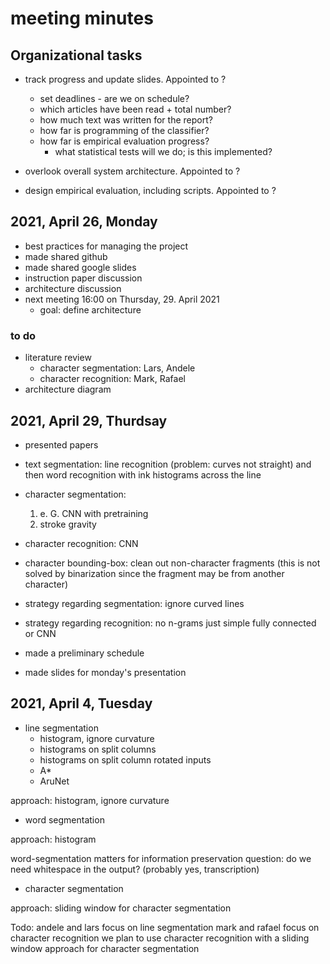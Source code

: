 # meeting minutes

## Organizational tasks

- track progress and update slides. Appointed to ?
    - set deadlines - are we on schedule?
	- which articles have been read + total number?
	- how much text was written for the report?
	- how far is programming of the classifier?
	- how far is empirical evaluation progress?
		- what statistical tests will we do; is this implemented?

- overlook overall system architecture. Appointed to ?

- design empirical evaluation, including scripts. Appointed to ?

## 2021, April 26, Monday

- best practices for managing the project
- made shared github
- made shared google slides
- instruction paper discussion
- architecture discussion
- next meeting 16:00 on Thursday, 29. April 2021
    - goal: define architecture

### to do

- literature review
    - character segmentation: Lars, Andele
    - character recognition: Mark, Rafael
- architecture diagram

## 2021, April 29, Thurdsay

- presented papers
- text segmentation: line recognition (problem: curves not straight) and then word recognition with ink histograms across the line
- character segmentation:
	1. e. G. CNN with pretraining
	2. stroke gravity
	
- character recognition: CNN
- character bounding-box: clean out non-character fragments (this is not solved by binarization since the fragment may be from another character)

- strategy regarding segmentation: ignore curved lines
- strategy regarding recognition: no n-grams just simple fully connected or CNN

- made a preliminary schedule
- made slides for monday's presentation

## 2021, April 4, Tuesday

- line segmentation
	- histogram, ignore curvature
	- histograms on split columns
	- histograms on split column rotated inputs
	- A*
	- AruNet

approach: histogram, ignore curvature

- word segmentation

approach: histogram

word-segmentation matters for information preservation
question: do we need whitespace in the output?
(probably yes, transcription)

- character segmentation

approach: sliding window for character segmentation

Todo:
andele and lars focus on line segmentation
mark and rafael focus on character recognition
we plan to use character recognition with a sliding window approach for character segmentation
